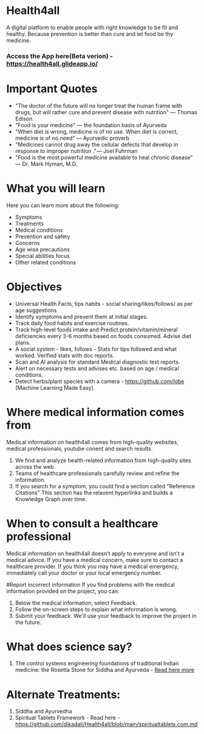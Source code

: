# Health4all

A digital platform to enable people with right knowledge to be fit and healthy. Because prevention is better than cure and let food be thy medicine.
### Access the App here(Beta verion) - https://health4all.glideapp.io/

# Important Quotes

* "The doctor of the future will no longer treat the human frame with drugs, but will rather cure and prevent disease with nutrition" — Thomas Edison
* "Food is your medicine" — the foundation basis of Ayurveda
* "When diet is wrong, medicine is of no use. When diet is correct, medicine is of no need" — Ayurvedic proverb
* "Medicines cannot drug away the cellular defects that develop in response to improper nutrition ."— Joel Fuhrman
* "Food is the most powerful medicine available to heal chronic disease" — Dr. Mark Hyman, M.D.

# What you will learn

Here you can learn more about the following:

* Symptoms
* Treatments
* Medical conditions
* Prevention and safety
* Concerns
* Age wise precautions
* Special abilities focus
* Other related conditions

# Objectives

* Universal Health Facts, tips habits - social sharing/likes/follows/ as per age suggestions
* Identify symptoms and prevent them at initial stages.
* Track daily food habits and exercise routines.
* Track high-level foods intake and Predict protein/vitamin/mineral deficiencies every 3-6 months based on foods consumed. Advise diet plans.
* A social system - likes, follows - Stats for tips followed and what worked. Verified stats with doc reports.
* Scan and AI analysis for standard Medical diagnostic test reports.
* Alert on necessary tests and advises etc. based on age / medical conditions.
* Detect herbs/plant species with a camera - https://github.com/lobe (Machine Learning Made Easy).

# Where medical information comes from

Medical information on health4all comes from high-quality websites, medical professionals, youtube conent and search results.

1. We find and analyze health-related information from high-quality sites across the web.
2. Teams of healthcare professionals carefully review and refine the information.
3. If you search for a symptom, you could find a section called "Reference Citations" This section has the relavent hyperlinks and builds a Knowledge Graph over time.

# When to consult a healthcare professional

Medical information on health4all doesn't apply to everyone and isn't a medical advice. If you have a medical concern, make sure to contact a healthcare provider. If you think you may have a medical emergency, immediately call your doctor or your local emergency number.

#Report incorrect information
If you find problems with the medical information provided on the project, you can:

1. Below the medical information, select Feedback.
2. Follow the on-screen steps to explain what information is wrong.
3. Submit your feedback.
We'll use your feedback to improve the project in the future.

# What does science say?

1. The control systems engineering foundations of traditional Indian medicine: the Rosetta Stone for Siddha and Ayurveda - [Read here more](./TheRosettaStoneforSiddhaAndAyurveda.md)

# Alternate Treatments: 
1. Siddha and Ayurvedha
2. Spiritual Tablets Framework - Read here - https://github.com/dikadali/Health4all/blob/main/spiritualtablets.com.md
 
